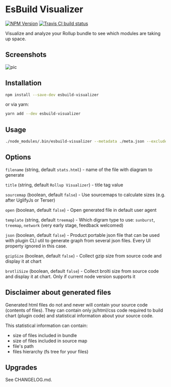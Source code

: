 # EsBuild Visualizer

[![NPM Version](https://img.shields.io/npm/v/esbuild-visualizer.svg)](https://npmjs.org/package/esbuild-visualizer) [![Travis CI build status](https://img.shields.io/travis/com/btd/esbuild-visualizer.svg)](https://travis-ci.com/btd/esbuild-visualizer)

Visualize and analyze your Rollup bundle to see which modules are taking up space.

## Screenshots

![pic](https://github.com/btd/esbuild-visualizer/blob/master/pics/collage.png?raw=true)

## Installation

```sh
npm install --save-dev esbuild-visualizer
```

or via yarn:

```sh
yarn add --dev esbuild-visualizer
```

## Usage

```sh
./node_modules/.bin/esbuild-visualizer --metadata ./meta.json --exclude *.png

```

## Options

`filename` (string, default `stats.html`) - name of the file with diagram to generate

`title` (string, default `Rollup Visualizer`) - title tag value

`sourcemap` (boolean, default `false`) - Use sourcemaps to calculate sizes (e.g. after UglifyJs or Terser)

`open` (boolean, default `false`) - Open generated file in default user agent

`template` (string, default `treemap`) - Which digram type to use: `sunburst`, `treemap`, `network` (very early stage, feedback welcomed)

`json` (boolean, default `false`) - Product portable json file that can be used with plugin CLI util to generate graph from several json files. Every UI property ignored in this case.

`gzipSize` (boolean, default `false`) - Collect gzip size from source code and display it at chart

`brotliSize` (boolean, default `false`) - Collect brolti size from source code and display it at chart. Only if current node version supports it

## Disclaimer about generated files

Generated html files do not and never will contain your source code (contents of files). They can contain only js/html/css code required to build chart (plugin code) and statistical information about your source code.

This statistical information can contain:

- size of files included in bundle
- size of files included in source map
- file's path
- files hierarchy (fs tree for your files)

## Upgrades

See CHANGELOG.md.
